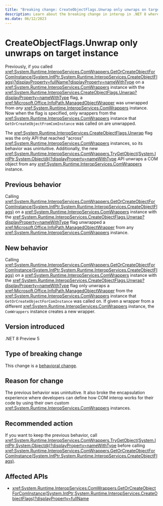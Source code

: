 ```yaml
---
title: "Breaking change: CreateObjectFlags.Unwrap only unwraps on target instance"
description: Learn about the breaking change in interop in .NET 8 where 'GetOrCreateObjectForComInstance()' with the 'CreateObjectFlags.Unwrap' flag only unwraps wrappers from the target 'ComWrappers' instance.
ms.date: 06/12/2023
---
```

# CreateObjectFlags.Unwrap only unwraps on target instance

Previously, if you called <xref:System.Runtime.InteropServices.ComWrappers.GetOrCreateObjectForComInstance(System.IntPtr,System.Runtime.InteropServices.CreateObjectFlags)?displayProperty=fullName?displayProperty=nameWithType> on a <xref:System.Runtime.InteropServices.ComWrappers> instance with the <xref:System.Runtime.InteropServices.CreateObjectFlags.Unwrap?displayProperty=nameWithType> flag, a <xref:Microsoft.Office.InfoPath.ManagedObjectWrapper> was unwrapped from *any* <xref:System.Runtime.InteropServices.ComWrappers> instance. Now when the flag is specified, only wrappers from the <xref:System.Runtime.InteropServices.ComWrappers> instance that `GetOrCreateObjectFromComInstance` was called on are unwrapped.

The <xref:System.Runtime.InteropServices.CreateObjectFlags.Unwrap> flag was the only API that reached "across" <xref:System.Runtime.InteropServices.ComWrappers> instances, so its behavior was unintuitive. Additionally, the new <xref:System.Runtime.InteropServices.ComWrappers.TryGetObject(System.IntPtr,System.Object@)?displayProperty=nameWithType> API unwraps a COM object from any <xref:System.Runtime.InteropServices.ComWrappers> instance.

## Previous behavior

Calling <xref:System.Runtime.InteropServices.ComWrappers.GetOrCreateObjectForComInstance(System.IntPtr,System.Runtime.InteropServices.CreateObjectFlags)> on a <xref:System.Runtime.InteropServices.ComWrappers> instance with the <xref:System.Runtime.InteropServices.CreateObjectFlags.Unwrap?displayProperty=nameWithType> flag unwrapped a <xref:Microsoft.Office.InfoPath.ManagedObjectWrapper> from any <xref:System.Runtime.InteropServices.ComWrappers> instance.

## New behavior

Calling <xref:System.Runtime.InteropServices.ComWrappers.GetOrCreateObjectForComInstance(System.IntPtr,System.Runtime.InteropServices.CreateObjectFlags)> on a <xref:System.Runtime.InteropServices.ComWrappers> instance with the <xref:System.Runtime.InteropServices.CreateObjectFlags.Unwrap?displayProperty=nameWithType> flag only unwraps a <xref:Microsoft.Office.InfoPath.ManagedObjectWrapper> from the <xref:System.Runtime.InteropServices.ComWrappers> instance that `GetOrCreateObjectForComInstance` was called on. If given a wrapper from a different <xref:System.Runtime.InteropServices.ComWrappers> instance, the `ComWrappers` instance creates a new wrapper.

## Version introduced

.NET 8 Preview 5

## Type of breaking change

This change is a [behavioral change](../../categories.md#behavioral-change).

## Reason for change

The previous behavior was unintuitive. It also broke the encapsulation experience where developers can define how COM interop works for their code by using their own custom <xref:System.Runtime.InteropServices.ComWrappers> instances.

## Recommended action

If you want to keep the previous behavior, call <xref:System.Runtime.InteropServices.ComWrappers.TryGetObject(System.IntPtr,System.Object@)?displayProperty=nameWithType> before calling <xref:System.Runtime.InteropServices.ComWrappers.GetOrCreateObjectForComInstance(System.IntPtr,System.Runtime.InteropServices.CreateObjectFlags)>.

## Affected APIs

- <xref:System.Runtime.InteropServices.ComWrappers.GetOrCreateObjectForComInstance(System.IntPtr,System.Runtime.InteropServices.CreateObjectFlags)?displayProperty=fullName>

